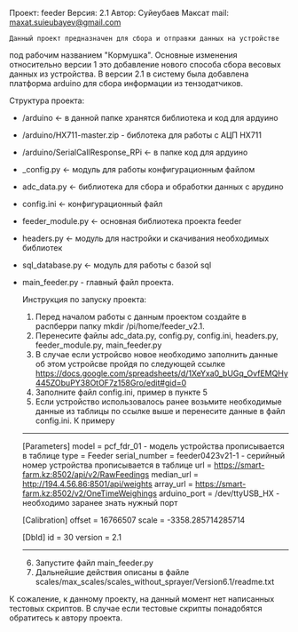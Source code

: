 Проект: feeder
Версия: 2.1
Автор: Суйеубаев Максат
mail: maxat.suieubayev@gmail.com    


    Данный проект предназначен для сбора и отправки данных на устройстве 
под рабочим названием "Кормушка". Основные изменения относительно версии 1 это добавление нового способа сбора весовых данных из устройства. В версии 2.1 в систему была добавлена платформа arduino для сбора информации из тензодатчиков.

Структура проекта:
* /arduino <- в данной папке хранятся библиотека и код для ардуино
* /arduino/HX711-master.zip - библотека для работы с АЦП HX711
* /arduino/SerialCallResponse_RPi <- в папке код для ардуино
* _config.py <- модуль для работы конфигурационным файлом
* adc_data.py <- библиотека для сбора и обработки данных с арудино
* config.ini <- конфигурационный файл
* feeder_module.py <- основная библиотека проекта feeder
* headers.py <- модуль для настройки и скачивания необходимых библиотек
* sql_database.py <- модуль для работы с базой sql
* main_feeder.py - главный файл проекта.

    Инструкция по запуску проекта:
    1. Перед началом работы с данным проектом создайте в распберри папку 
mkdir /pi/home/feeder_v2.1. 
    2. Перенесите файлы adc_data.py, config.py, config.ini, headers.py, 
feeder_module.py, main_feeder.py
    3. В случае если устройсво новое необходимо заполнить данные об этом 
устройсве пройдя по следующей ссылке 
https://docs.google.com/spreadsheets/d/1XeYxa0_bUGq_OvfEMQHy445ZObuPY38OtOF7z158Gro/edit#gid=0
    4. Заполните файл config.ini, пример в пункте 5
    5. Если устройство использовалось ранее возьмите необходимые данные
из таблицы по ссылке выше и перенесите данные в файл config.ini. К примеру
    *****************************************
    [Parameters]
    model = pcf_fdr_01 - модель устройства прописывается в таблице
    type = Feeder 
    serial_number = feeder0423v21-1 - серийный номер устройства прописывается в таблице
    url = https://smart-farm.kz:8502/api/v2/RawFeedings
    median_url = http://194.4.56.86:8501/api/weights
    array_url = https://smart-farm.kz:8502/v2/OneTimeWeighings
    arduino_port = /dev/ttyUSB_HX - необходимо заранее знать нужный порт

    [Calibration]
    offset = 16766507
    scale = -3358.285714285714

    [DbId]
    id = 30
    version = 2.1
    ******************************************
    6. Запустите файл main_feeder.py
    7. Дальнейшие действия описаны в файле scales/max_scales/scales_without_sprayer/Version6.1/readme.txt

К сожаление, к данному проекту, на данный момент нет написанных тестовых скриптов. В случае если тестовые скрипты понадобятся обратитесь к автору проекта. 